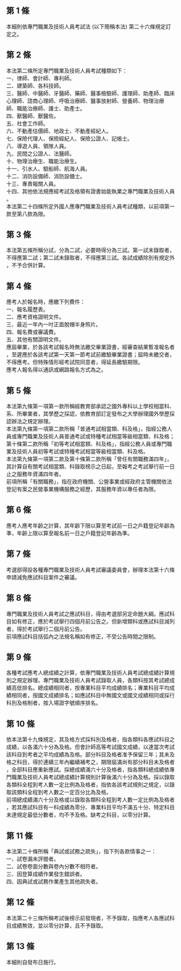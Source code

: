 第 1 條
-------
本細則依專門職業及技術人員考試法 (以下簡稱本法) 第二十六條規定訂  
定之。

第 2 條
-------
本法第二條所定專門職業及技術人員考試種類如下：  
一、律師、會計師、專利師。  
二、建築師、各科技師。  
三、醫師、中醫師、牙醫師、藥師、醫事檢驗師、護理師、助產師、臨床  
    心理師、諮商心理師、呼吸治療師、醫事放射師、營養師、物理治療  
    師、職能治療師、護士、助產士。  
四、獸醫師、獸醫佐。  
五、社會工作師。  
六、不動產估價師、地政士、不動產經紀人。  
七、保險代理人、保險經紀人、保險公證人、記帳士。  
八、導遊人員、領隊人員。  
九、民間之公證人、法醫師。  
十、物理治療生、職能治療生。  
十一、引水人、驗船師、航海人員。  
十二、消防設備師、消防設備士。  
十三、專責報關人員。  
十四、其他依法規應經考試及格領有證書始能執業之專門職業及技術人員  
      。  
本法第二十四條所定外國人應專門職業及技術人員考試種類，以前項第一  
款至第八款為限。

第 3 條
-------
本法第五條所稱分試，分為二試，必要時得分為三試。第一試未錄取者，  
不得應第二試；第二試未錄取者，不得應第三試。各試成績除別有規定外  
，不予合併計算。

第 4 條
-------
應考人於報名時，應繳下列費件：  
一、報名履歷表。  
二、應考資格證明文件。  
三、最近一年內一吋正面脫帽半身照片。  
四、報名費或審議費。  
五、其他有關證明文件。  
應屆畢業，於各該考試報名時無法繳交畢業證書，經審查結果暫准報名者  
，至遲應於各該考試第一天第一節考試前繳驗畢業證書；屆時未繳交者，  
不得應考。但特殊情形經考試院同意者，得延長繳驗期限。  
應考人報名得以通訊或網路報名方式為之。

第 5 條
-------
本法第九條第一項第一款所稱經教育部承認之國外專科以上學校相當科、  
系、所畢業者，其學歷之採認，依教育部訂定發布之大學辦理國外學歷採  
認辦法之規定辦理。  
本法第九條第一項第二款所稱「普通考試相當類、科及格」，指經公務人  
員或專門職業及技術人員普通考試或特種考試相當等級相當類、科及格；  
第十條第二款所稱「初等考試相當類、科及格」，指經公務人員或專門職  
業及技術人員初等考試或特種考試相當等級相當類、科及格。  
本法第九條第一項第二款及第十條第二款所稱「曾任有關職務滿四年」，  
其計算自有關考試相當類、科錄取榜示之日起，至報考之考試舉行前一日  
止之服務年資滿四年者。  
前項所稱「有關職務」，指在政府機關、公營事業或經政府主管機關依法  
登記有案之民營事業機構服務之經歷，其服務年資以專任者為限。

第 6 條
-------
應考人應考年齡之計算，其年齡下限以算至考試前一日之戶籍登記年齡為  
準，年齡上限以算至報名前一日之戶籍登記年齡為準。

第 7 條
-------
考選部得設各種專門職業及技術人員考試審議委員會，辦理本法第十六條  
申請減免應試科目案件之審議。

第 8 條
-------
專門職業及技術人員考試之應試科目，得由考選部另定命題大綱。應試科  
目如有修正，應於考試舉行四個月前公告之。但新增類科或應試科目減列  
者，得於考試舉行二個月前公告。  
前項應試科目括弧內之法規名稱如有修正，不受公告時間之限制。

第 9 條
-------
各種考試應考人總成績之計算，依專門職業及技術人員考試總成績計算規  
則之規定辦理。專門職業及技術人員考試錄取人員，各類科按其考試總成  
績高低排名。總成績相同者，按專業科目平均成績排名；專業科目平均成  
績相同者，按國文成績排名；如應試科目中無國文或國文成績相同或採行  
科別及格制者，按入場證字號順序排名。

第 10 條
--------
依本法第十九條規定，其及格方式採科別及格者，指各類科各應試科目之  
成績，以各滿六十分為及格。但會計師高等考試國文成績，以達當次考試  
該科目到考者之平均成績為及格。部分科目及格者准予保留三年；其未及  
格之科目，得於連續三年內繼續補考之，期限屆滿尚有部分科目未及格者  
，全部科目應重新應試。採總成績滿六十分及格者，指各類科總成績依專  
門職業及技術人員考試總成績計算規則計算後滿六十分為及格。採以錄取  
各類科全程到考人數一定比例為及格者，指依各該考試規則之規定，以錄  
取該類科全程到考人數之一定百分比為及格。  
前項總成績滿六十分及格或以錄取各類科全程到考人數一定比例為及格者  
，若其應試科目有一科成績為零分、專業科目平均不滿五十分、特定科目  
未達規定最低分數者，均不予及格。缺考之科目，以零分計算。

第 11 條
--------
本法第二十條所稱「典試或試務之疏失」，指下列各款情事之一：  
一、試卷漏未評閱者。  
二、試卷卷面分數與卷內分數不相符者。  
三、因登算成績作業發生錯誤者。  
四、因典試或試務作業產生其他疏失者。

第 12 條
--------
本法第二十三條所稱考試後榜示前發現者，不予錄取，指應考人各應試科  
目成績無效，並以零分計算，且不予錄取。

第 13 條
--------
本細則自發布日施行。

